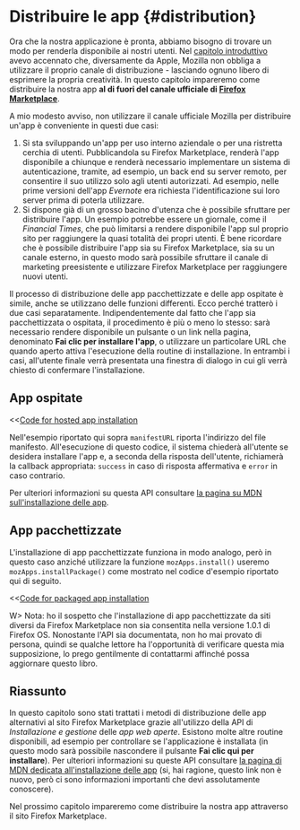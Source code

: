 # Distribuire le app {#distribution}

Ora che la nostra applicazione è pronta, abbiamo bisogno di trovare un modo per renderla disponibile ai nostri utenti. Nel [capitolo introduttivo](#introduction) avevo accennato che, diversamente da Apple, Mozilla non obbliga a utilizzare il proprio canale di distribuzione - lasciando ognuno libero di esprimere la propria creatività. In questo capitolo impareremo come distribuire la nostra app **al di fuori del canale ufficiale di [Firefox Marketplace](http://marketplace.firefox.com)**. 

A mio modesto avviso, non utilizzare il canale ufficiale Mozilla per distribuire un'app è conveniente in questi due casi:

 1. Si sta sviluppando un'app per uso interno aziendale o per una ristretta cerchia di utenti. Pubblicandola su Firefox Marketplace, renderà l'app disponibile a chiunque e renderà necessario implementare un sistema di autenticazione, tramite, ad esempio, un back end su server remoto, per consentire il suo utilizzo solo agli utenti autorizzati. Ad esempio, nelle prime versioni dell'app *Evernote* era richiesta l'identificazione sui loro server prima di poterla utilizzare.
 2. Si dispone già di un grosso bacino d'utenza che è possibile sfruttare per distribuire l'app. Un esempio potrebbe essere un giornale, come il *Financial Times*, che può limitarsi a rendere disponibile l'app sul proprio sito per raggiungere la quasi totalità dei propri utenti. È bene ricordare che è possibile distribuire l'app sia su Firefox Marketplace, sia su un canale esterno, in questo modo sarà possibile sfruttare il canale di marketing preesistente e utilizzare Firefox Marketplace per raggiungere nuovi utenti.

Il processo di distribuzione delle app pacchettizzate e delle app ospitate è simile, anche se utilizzano delle funzioni differenti. Ecco perché tratterò i due casi separatamente. Indipendentemente dal fatto che l'app sia pacchettizzata o ospitata, il procedimento è più o meno lo stesso: sarà necessario rendere disponibile un pulsante o un link nella pagina, denominato **Fai clic per installare l'app**, o utilizzare un particolare URL che quando aperto attiva l'esecuzione della routine di installazione. In entrambi i casi, all'utente finale verrà presentata una finestra di dialogo in cui gli verrà chiesto di confermare l'installazione.

## App ospitate

<<[Code for hosted app installation](code/distribution/hosted_apps_distribution.js)

Nell'esempio riportato qui sopra `manifestURL` riporta l'indirizzo del file manifesto. All'esecuzione di questo codice, il sistema chiederà all'utente se desidera installare l'app e, a seconda della risposta dell'utente, richiamerà la callback appropriata: `success` in caso di risposta affermativa e `error` in caso contrario.

Per ulteriori informazioni su questa API consultare [la pagina su MDN sull'installazione delle app](https://developer.mozilla.org/docs/Apps/JavaScript_API).

## App pacchettizzate

L'installazione di app pacchettizzate funziona in modo analogo, però in questo caso anziché utilizzare la funzione `mozApps.install()` useremo `mozApps.installPackage()` come mostrato nel codice d'esempio riportato qui di seguito.

<<[Code for packaged app installation](code/distribution/packaged_apps_distribution.js)

W> Nota: ho il sospetto che l'installazione di app pacchettizzate da siti diversi da Firefox Marketplace non sia consentita nella versione 1.0.1 di Firefox OS. Nonostante l'API sia documentata, non ho mai provato di persona, quindi se qualche lettore ha l'opportunità di verificare questa mia supposizione, lo prego gentilmente di contattarmi affinché possa aggiornare questo libro.

## Riassunto

In questo capitolo sono stati trattati i metodi di distribuzione delle app alternativi al sito Firefox Marketplace grazie all'utilizzo della API di *Installazione e gestione* delle *app web aperte*. Esistono molte altre routine disponibili, ad esempio per controllare se l'applicazione è installata (in questo modo sarà possibile nascondere il pulsante **Fai clic qui per installare**). Per ulteriori informazioni su queste API consultare [la pagina di MDN dedicata all'installazione delle app](https://developer.mozilla.org/docs/Apps/JavaScript_API) (si, hai ragione, questo link non è nuovo, però ci sono informazioni importanti che devi assolutamente conoscere).

Nel prossimo capitolo impareremo come distribuire la nostra app attraverso il sito Firefox Marketplace.
